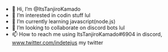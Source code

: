 - 👋 Hi, I’m @ItsTanjiroKamado
- 👀 I’m interested in codin stuff lul
- 🌱 I’m currently learning javascript(node.js)
- 💞️ I’m looking to collaborate on discord bots lul
- 📫 How to reach me using ItsTanjiroKamado#6904 in discord, www.twitter.com/indetejus my twitter

<!---
ItsTanjiroKamado/ItsTanjiroKamado is a ✨ special ✨ repository because its `README.md` (this file) appears on your GitHub profile.
You can click the Preview link to take a look at your changes.
--->
